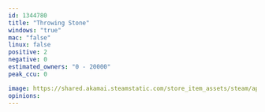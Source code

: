 ```yaml
---
id: 1344780
title: "Throwing Stone"
windows: "true"
mac: "false"
linux: false
positive: 2
negative: 0
estimated_owners: "0 - 20000"
peak_ccu: 0

image: https://shared.akamai.steamstatic.com/store_item_assets/steam/apps/1344780/header.jpg?t=1595247742
opinions:
---
```

